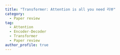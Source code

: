 ```yaml
---
title: "Transformer: Attention is all you need 리뷰"
category:
  - Paper review
tag:
  - Attention
  - Encoder-Decoder
  - Transformer
  - Paper review
author_profile: true
---
```

